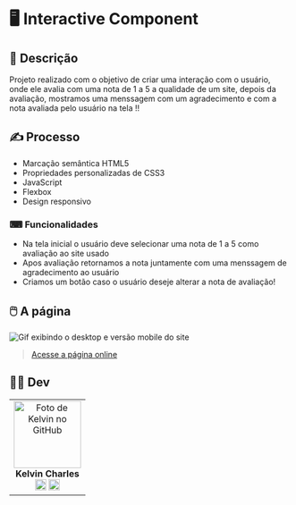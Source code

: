 # 🖥️ Interactive Component


## 📜 Descrição
Projeto realizado com o objetivo de criar uma interação com o usuário, onde ele avalia com uma nota de 1 a 5 a qualidade de um site, depois da avaliação, mostramos uma menssagem com um agradecimento e com a nota avaliada pelo usuário na tela !!



## ✍️ Processo
- Marcação semântica HTML5
- Propriedades personalizadas de CSS3
- JavaScript
- Flexbox  
- Design responsivo


### ⌨ Funcionalidades

- Na tela inicial o usuário deve selecionar uma nota de 1 a 5 como avaliação ao site usado
- Apos avaliação retornamos a nota juntamente com uma menssagem de agradecimento ao usuário 
- Criamos um botão caso o usuário deseje alterar a nota de avaliação!

    
## 🖱️ A página
<img src="src/gif/gif.gif" alt="Gif exibindo o desktop e versão mobile do site">    

> <a href="https://interactive-rating-component-ten-mocha.vercel.app/" target= "_blank">Acesse a página online</a>  


## 👩‍💻 Dev
<table align="center">
    <tr>   
     <td align="center">
            <div>
                <img src="https://avatars.githubusercontent.com/u/110488969?v=4" width="120px;" alt="Foto de Kelvin no GitHub"/><br>
                <b> Kelvin Charles </b><br>
                <a href="https://www.linkedin.com/in/kelvin-charles/" alt="Linkedin"><img src="https://img.shields.io/badge/LinkedIn-0077B5?style=for-the-badge&logo=linkedin&logoColor=white" height="20"></a>
                <a href="https://github.com/kelvincharlesdev" alt="GitHub"><img src="https://img.shields.io/badge/GitHub-100000?style=for-the-badge&logo=github&logoColor=white" height="20"></a>
            </div>
        </td> 
    </tr>
</table>